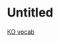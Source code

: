 # Untitled

[KO vocab](Untitled%20114496eb7c90806091efda8a7e4e134d/KO%20vocab%20114496eb7c9080889707ffa97ee3789c.csv)
